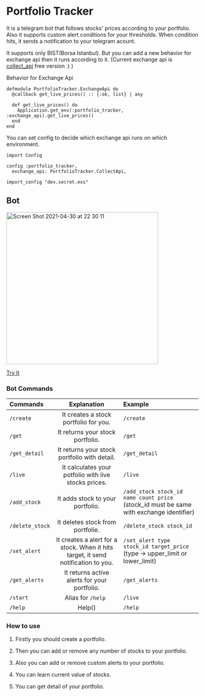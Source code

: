 # Portfolio Tracker

It is a telegram bot that follows stocks' prices according to your portfolio. Also it supports custom alert conditions for your thresholds. When condition hits, it sends a notification to your telegram acount.

It supports only BIST(Borsa Istanbul). But you can add a new behavior for exchange api then it runs according to it.
(Current exchange api is [collect_api](https://collectapi.com/tr/api/economy/altin-doviz-ve-borsa-api) free version :) )

Behavior for Exchange Api
```
defmodule PortfolioTracker.ExchangeApi do
  @callback get_live_prices() :: {:ok, list} | any

  def get_live_prices() do
    Application.get_env(:portfolio_tracker, :exchange_api).get_live_prices()
  end
end
```
You can set config to decide which exchange api runs on which environment.
```
import Config

config :portfolio_tracker,
  exchange_api: PortfolioTracker.CollectApi,

import_config "dev.secret.exs"

```


## Bot
[<img width="398" alt="Screen Shot 2021-04-30 at 22 30 11" src="https://user-images.githubusercontent.com/13722649/116748942-daaa8280-aa08-11eb-8502-43f1bda81e2d.png">](https://t.me/foter_portfolio_tracker_bot)

[Try It](https://t.me/foter_portfolio_tracker_bot)

### Bot Commands

| Commands         | Explanation                                                                  | Example        |
|:---------------- |:----------------------------------------------------------------------------:| :--------------|
| `/create`        | It creates a stock portfolio for you.                                        | `/create`      |
| `/get`           | It returns your stock portfolio.                                             | `/get`         |
| `/get_detail`    | It returns your stock portfolio with detail.                                 | `/get_detail`  |
| `/live`          | It calculates your potfolio with live stocks prices.                         | `/live`        |
| `/add_stock`     | It adds stock to your portfolio.                                             | `/add_stock stock_id name count price` (stock_id must be same with exchange identifier)  |
| `/delete_stock`  | It deletes stock from portfolie.                                             | `/delete_stock stock_id`        |
| `/set_alert`     | It creates a alert for a stock. When it hits target, it send notification to you.| `/set_alert type stock_id target_price`  (type -> upper_limit or lower_limit)           |
| `/get_alerts`    | It returns active alerts for your portfolio.                                 | `/get_alerts`   |
| `/start`         | Alias for `/help `                                                           | `/live`        |
| `/help`          | Help()                                                                       | `/help`        |



### How to use
1. Firstly you should create a portfolio.
  
2. Then you can add or remove any number of stocks to your portfolio.

3. Also you can add or remove custom alerts to your portfolio.

4. You can learn current value of stocks.

5. You can get detail of your portfolio.<br>